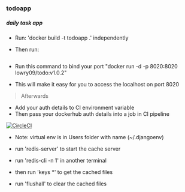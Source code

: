 ### todoapp
##### daily task app

- Run: 'docker build -t todoapp .' independently

* Then run:
    ```docker run -it -p 8020:8020 -e DJANGO_SUPERUSER_USERNAME= -e DJANGO_SUPERUSER_PASSWORD= -e DJANGO_SUPERUSER_EMAIL= todoapp
    ```
    
* Run this command to bind your port "docker run -d -p 8020:8020 lowry09/todo:v1.0.2"
* This will make it easy for you to access the localhost on port 8020
> Afterwards
* Add your auth details to CI environment variable
* Then pass your dockerhub auth details into a job in CI pipeline


[![CircleCI](https://dl.circleci.com/status-badge/img/gh/lowryel/todoapp/tree/main.svg?style=svg)](https://dl.circleci.com/status-badge/redirect/gh/lowryel/todoapp/tree/main)

* Note: virtual env is in Users folder with name (~/.djangoenv)

* run 'redis-server' to start the cache server
* run 'redis-cli -n 1' in another terminal
* then run 'keys *' to get the cached files
* run 'flushall' to clear the cached files


